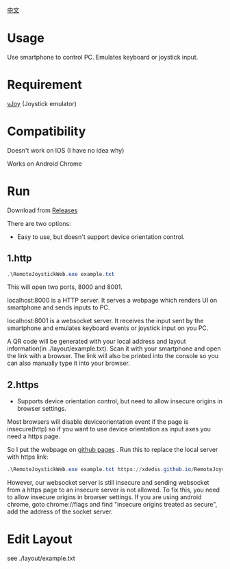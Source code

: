[中文](readme_cn.md)

# Usage

Use smartphone to control PC. Emulates keyboard or joystick input.

# Requirement

[vJoy](http://vjoystick.sourceforge.net/site/index.php/download-a-install/download) (Joystick emulator)

# Compatibility

Doesn't work on IOS (I have no idea why)

Works on Android Chrome

# Run

Download from [Releases](https://github.com/xdedss/RemoteJoystickWeb/releases)

There are two options:

- Easy to use, but doesn't support device orientation control.

## 1.http

```powershell
.\RemoteJoystickWeb.exe example.txt
```

This will open two ports, 8000 and 8001. 

localhost:8000 is a HTTP server. It serves a webpage which renders UI on smartphone and sends inputs to PC. 

localhost:8001 is a websocket server. It receives the input sent by the smartphone and emulates keyboard events or joystick input on you PC.

A QR code will be generated with your local address and layout information(in ./layout/example.txt). Scan it with your smartphone and open the link with a browser.  The link will also be printed into the console so you can also manually type it into your browser.

## 2.https

- Supports device orientation control, but need to allow insecure origins in browser settings.

Most browsers will disable deviceorientation event if the page is insecure(http) so if you want to use device orientation as input axes you need a https page.

So I put the webpage on [github pages](https://xdedss.github.io/RemoteJoystickWeb/RemoteJoystickWeb/www/) . Run this to replace the local server with https link:

```powershell
.\RemoteJoystickWeb.exe example.txt https://xdedss.github.io/RemoteJoystickWeb/RemoteJoystickWeb/www/
```

However, our websocket server is still insecure and sending websocket from a https page to an insecure server is not allowed. To fix this, you need to allow insecure origins in browser settings. If you are using android chrome, goto chrome://flags and find "insecure origins treated as secure", add the address of the socket server.

# Edit Layout

see ./layout/example.txt
